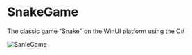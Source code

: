 # SnakeGame
The classic game "Snake" on the WinUI platform using the C#

![SanleGame](https://github.com/RonnieXcoder/SnakeGame/assets/6543224/1326e112-499c-4b36-86f1-9ad45c10a112)
